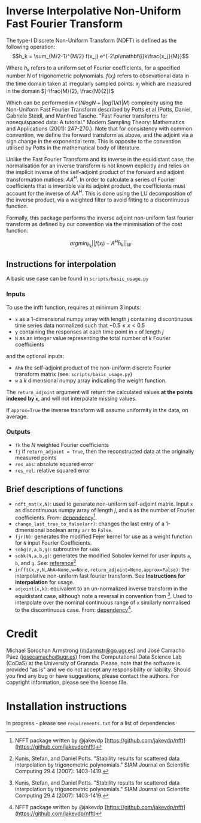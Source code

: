 # Inverse Interpolative Non-Uniform Fast Fourier Transform

The type-I Discrete Non-Uniform Transform (NDFT) is defined as the following operation:
$$h_k = \sum_{M/2-1}^{M/2} f(x_j) e^{-2\pi\mathbf{i}k\frac{x_j}{M}}$$

Where $h_k$ refers to a uniform set of Fourier coefficients, for a specified number $N$ of trigonometric polynomials. $f(x_j)$ refers to obsevational data in the time domain taken at irregularly sampled points: $x_j$ which are measured in the domain $[-\frac{M}{2}, \frac{M}{2})$

Which can be performed in $\mathcal{O}(N log N + |log (1/\epsilon) | M)$ complexity using the Non-Uniform Fast Fourier Transform described by Potts et al (Potts, Daniel, Gabriele Steidl, and Manfred Tasche. "Fast Fourier transforms for nonequispaced data: A tutorial." Modern Sampling Theory: Mathematics and Applications (2001): 247-270.). Note that for consistency with common convention, we define the forward transform as above, and the adjoint via a sign change in the exponential term. This is opposite to the convention utilised by Potts in the mathematical body of literature.

Unlike the Fast Fourier Transform and its inverse in the equidistant case, the normalisation for an inverse transform is not known explicitly and relies on the implicit inverse of the self-adjoint product of the forward and adjoint transformation matices: $AA^H$. In order to calculate a series of Fourier coefficients that is invertible via its adjoint product, the coefficients must account for the inverse of $AA^H$. This is done using the LU decomposition of the inverse product, via a weighted filter to avoid fitting to a discontinuous function. 

Formally, this package performs the inverse adjoint non-uniform fast fourier transform as defined by our convention via the minimisation of the cost function:

$${argmin}_{\hat{h}_k}||f(x_j) - A^H\hat{h}_k||_W$$

## Instructions for interpolation

A basic use case can be found in `scripts/basic_usage.py`

### Inputs
To use the infft function, requires at minimum 3 inputs: 
- `x` as a 1-dimensional numpy array with length $j$ containing discontinuous time series data normalized such that $-0.5 \leq x < 0.5$ 
- `y` containing the responses at each time point in `x` of length $j$
- `N` as an integer value representing the total number of $k$ Fourier coefficients

and the optional inputs:
- `AhA` the self-adjoint product of the non-uniform discrete Fourier transform matrix (see: `scripts/basic_usage.py`)
- `w` a $k$ dimensional numpy array indicating the weight function.

The `return_adjoint` argument will return the calculated values **at the points indexed by `x`**, and will not interpolate missing values.

If `approx=True` the inverse transform will assume uniformity in the data, on average.

### Outputs
- `fk` the $N$ weighted Fourier coefficients
- `fj` if `return_adjoint = True`, then the reconstructed data at the originally measured points
- `res_abs`: absolute squared error
- `res_rel`: relative squared error

## Brief descriptions of functions

- `ndft_mat(x,N)`: used to generate non-uniform self-adjoint matrix. Input `x` as discontinuous numpy array of length $j$, and `N` as the number of Fourier coefficients. From: [dependency](https://github.com/jakevdp/nfft)[^1].
- `change_last_true_to_false(arr)`: changes the last entry of a 1-dimensional boolean array `arr` to `False`.
- `fjr(N)`: generates the modified Fejer kernel for use as a weight function for `N` input Fourier Coefficients.
- `sobg(z,a,b,g)`: subroutine for `sobk`
- `sobk(N,a,b,g)`: generates the modified Sobolev kernel for user inputs `a`, `b`, and `g`. See: [reference](https://www-user.tu-chemnitz.de/~potts/paper/potts_kunis04.pdf)[^2]
- `infft(x,y,N,AhA=None,w=None,return_adjoint=None,approx=False)`: the interpolative non-uniform fast fourier transform. See **Instructions for interpolation** for usage.
- `adjoint(x,k)`: equivalent to an un-normalized inverse transform in the equidistant case, although note a reversal in convention from [^2]. Used to interpolate over the nominal continuous range of `x` similarly normalised to the discontinuous case. From: [dependency](https://github.com/jakevdp/nfft)[^1].

# Credit
Michael Sorochan Armstrong (mdarmstr@go.ugr.es) and José Camacho Páez (josecamacho@ugr.es) from the Computational Data Science Lab (CoDaS) at the University of Granada. Please, note that the software is provided "as is" and we do not accept any responsibility or liability. Should you find any bug or have suggestions, please contact the authors. For copyright information, please see the license file.

# Installation instructions
In progress - please see `requirements.txt` for a list of dependencies

[^1]: NFFT package written by @jakevdp [https://github.com/jakevdp/nfft](https://github.com/jakevdp/nfft)
[^2]: Kunis, Stefan, and Daniel Potts. "Stability results for scattered data interpolation by trigonometric polynomials." SIAM Journal on Scientific Computing 29.4 (2007): 1403-1419.



